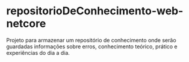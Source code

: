 # repositorioDeConhecimento-web-netcore
Projeto para armazenar um repositório de conhecimento onde serão guardadas informações sobre erros, conhecimento teórico, prático e experiências do dia a dia.
